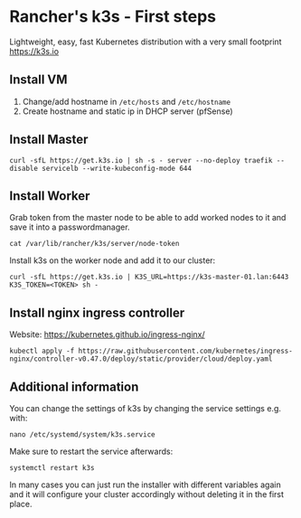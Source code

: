 # Rancher's k3s - First steps

Lightweight, easy, fast Kubernetes distribution with a very small footprint
https://k3s.io

## Install VM

1. Change/add hostname in `/etc/hosts` and `/etc/hostname`
2. Create hostname and static ip in DHCP server (pfSense)

## Install Master

```
curl -sfL https://get.k3s.io | sh -s - server --no-deploy traefik --disable servicelb --write-kubeconfig-mode 644
```

## Install Worker

Grab token from the master node to be able to add worked nodes to it and save it into a passwordmanager.

```
cat /var/lib/rancher/k3s/server/node-token
```

Install k3s on the worker node and add it to our cluster:

```
curl -sfL https://get.k3s.io | K3S_URL=https://k3s-master-01.lan:6443 K3S_TOKEN=<TOKEN> sh -
```

## Install nginx ingress controller

Website: https://kubernetes.github.io/ingress-nginx/

```
kubectl apply -f https://raw.githubusercontent.com/kubernetes/ingress-nginx/controller-v0.47.0/deploy/static/provider/cloud/deploy.yaml
```

## Additional information

You can change the settings of k3s by changing the service settings e.g. with:

```
nano /etc/systemd/system/k3s.service
```

Make sure to restart the service afterwards:

```
systemctl restart k3s
```

In many cases you can just run the installer with different variables again and it will configure your cluster accordingly without deleting it in the first place.
